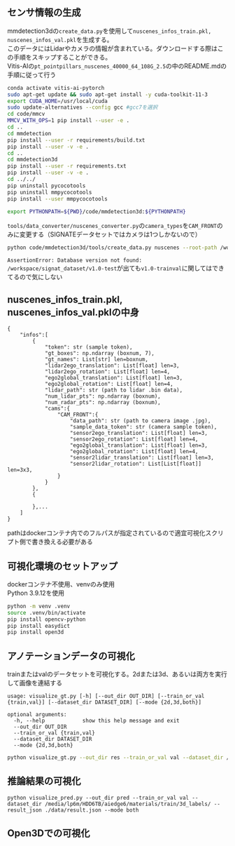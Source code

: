 
## センサ情報の生成
mmdetection3dの`create_data.py`を使用して`nuscenes_infos_train.pkl, nuscenes_infos_val.pkl`を生成する。  
このデータにはLidarやカメラの情報が含まれている。ダウンロードする際はこの手順をスキップすることができる。  
Vitis-AIの`pt_pointpillars_nuscenes_40000_64_108G_2.5`の中のREADME.mdの手順に従って行う
```bash
conda activate vitis-ai-pytorch
sudo apt-get update && sudo apt-get install -y cuda-toolkit-11-3
export CUDA_HOME=/usr/local/cuda    
sudo update-alternatives --config gcc #gcc7を選択
cd code/mmcv
MMCV_WITH_OPS=1 pip install --user -e .  
cd ..
cd mmdetection
pip install --user -r requirements/build.txt
pip install --user -v -e . 
cd ..
cd mmdetection3d
pip install --user -r requirements.txt
pip install --user -v -e . 
cd ../../
pip uninstall pycocotools
pip uninstall mmpycocotools
pip install --user mmpycocotools

export PYTHONPATH=${PWD}/code/mmdetection3d:${PYTHONPATH}
```
`tools/data_converter/nuscenes_converter.py`の`camera_types`を`CAM_FRONT`のみに変更する（SIGNATEデータセットではカメラは1つしかないので）
```sh
python code/mmdetection3d/tools/create_data.py nuscenes --root-path /workspace/signat_dataset --out-dir /workspace/signat_dataset --extra-tag nuscenes
```

`AssertionError: Database version not found: /workspace/signat_dataset/v1.0-test`が出ても`v1.0-trainval`に関してはできてるので気にしない

## nuscenes_infos_train.pkl, nuscenes_infos_val.pklの中身
```
{
    "infos":[
        {
            "token": str (sample token),
            "gt_boxes": np.ndarray (boxnum, 7),
            "gt_names": List[str] len=boxnum,
            "lidar2ego_translation": List[float] len=3,
            "lidar2ego_rotation": List[float] len=4,
            "ego2global_translation": List[float] len=3,
            "ego2global_rotation": List[float] len=4,
            "lidar_path": str (path to lidar .bin data),
            "num_lidar_pts": np.ndarray (boxnum),
            "num_radar_pts": np.ndarray (boxnum),
            "cams":{
                "CAM_FRONT":{
                    "data_path": str (path to camera image .jpg),
                    "sample_data_token": str (camera sample token),
                    "sensor2ego_translation": List[float] len=3,
                    "sensor2ego_rotation": List[float] len=4,
                    "ego2global_translation": List[float] len=3,
                    "ego2global_rotation": List[float] len=4,
                    "sensor2lidar_translation": List[float] len=3,
                    "sensor2lidar_rotation": List[List[float]] len=3x3,
                }
            }
        },
        {

        },...
    ]
}
```
pathはdockerコンテナ内でのフルパスが指定されているので適宜可視化スクリプト側で書き換える必要がある

## 可視化環境のセットアップ
dockerコンテナ不使用、venvのみ使用  
Python 3.9.12を使用
```sh
python -m venv .venv
source .venv/bin/activate
pip install opencv-python
pip install easydict
pip install open3d
```
## アノテーションデータの可視化
trainまたはvalのデータセットを可視化する。2dまたは3d、あるいは両方を実行して画像を連結する
```
usage: visualize_gt.py [-h] [--out_dir OUT_DIR] [--train_or_val {train,val}] [--dataset_dir DATASET_DIR] [--mode {2d,3d,both}]

optional arguments:
  -h, --help            show this help message and exit
  --out_dir OUT_DIR
  --train_or_val {train,val}
  --dataset_dir DATASET_DIR
  --mode {2d,3d,both}
```

```sh
python visualize_gt.py --out_dir res --train_or_val val --dataset_dir /media/lp6m/HDD6TB/aiedge6/materials/train/3d_labels/ --mode both
```


## 推論結果の可視化
```
python visualize_pred.py --out_dir pred --train_or_val val --dataset_dir /media/lp6m/HDD6TB/aiedge6/materials/train/3d_labels/ --result_json ./data/result.json --mode both
```

## Open3Dでの可視化


